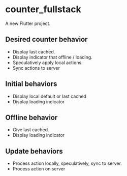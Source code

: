 # counter_fullstack

A new Flutter project.

## Desired counter behavior
* Display last cached.
* Display indicator that offline / loading.
* Speculatively apply local actions.
* Sync actions to server

## Initial behaviors
* Display local default or last cached
* Display loading indicator

## Offline behavior
* Give last cached.
* Display loading indicator

## Update behaviors
* Process action locally, speculatively, sync to server.
* Process action on server